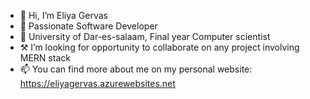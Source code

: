 - 👋 Hi, I’m Eliya Gervas
- 👀 Passionate Software Developer
- 🌱 University of Dar-es-salaam, Final year Computer scientist
- ⚒ I’m looking for opportunity to collaborate on any project involving MERN stack
- 📫 You can find more about me on my personal website: https://eliyagervas.azurewebsites.net 


